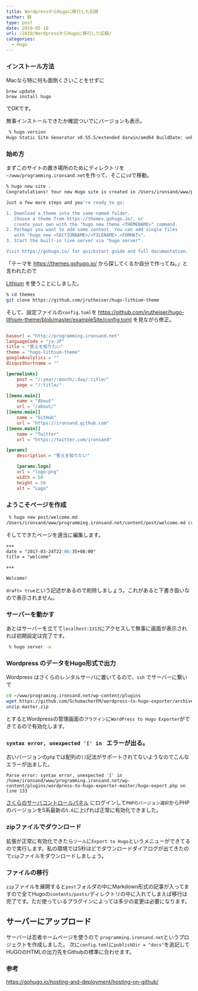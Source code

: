 ```yaml
---
title: WordpressからHugoに移行した記録
author: 鉄
type: post
date: 2019-05-18
url: /2019/WordpressからHugoに移行した記録/
categories:
  - Hugo
---
```


### インストール方法

Macなら特に何も面倒くさいことをせずに

```
brew update
brew install hugo
```

でOKです。

無事インストールできたか確認ついでにバージョンも表示。

```.sh
 % hugo version
Hugo Static Site Generator v0.55.5/extended darwin/amd64 BuildDate: unknown
```

### 始め方

まずこのサイトの置き場所のためにディレクトリを`~/www/programming.ironsand.net`を作って、そこに`cd`で移動。

```.sh
% hugo new site .
Congratulations! Your new Hugo site is created in /Users/ironsand/www/programming.ironsand.net.

Just a few more steps and you're ready to go:

1. Download a theme into the same-named folder.
   Choose a theme from https://themes.gohugo.io/, or
   create your own with the "hugo new theme <THEMENAME>" command.
2. Perhaps you want to add some content. You can add single files
   with "hugo new <SECTIONNAME>/<FILENAME>.<FORMAT>".
3. Start the built-in live server via "hugo server".

Visit https://gohugo.io/ for quickstart guide and full documentation.
```

「テーマを https://themes.gohugo.io/ から探してくるか自分で作ってね。」と言われたので

[Lithium](http://themes.gohugo.io/hugo-lithium-theme/) を使うことにしました。

```.sh
% cd themes
git clone https://github.com/jrutheiser/hugo-lithium-theme
```

そして、設定ファイルの`config.toml`を https://github.com/jrutheiser/hugo-lithium-theme/blob/master/exampleSite/config.toml を見ながら修正。

```./config.toml

baseurl = "http://programming.ironsand.net"
languageCode = "ja-JP"
title = "答えを知りたい"
theme = "hugo-lithium-theme"
googleAnalytics = ""
disqusShortname = ""

[permalinks]
    post = "/:year/:month/:day/:title/"
    page = "/:title/"

[[menu.main]]
    name = "About"
    url = "/about/"
[[menu.main]]
    name = "GitHub"
    url = "https://ironsand.github.com"
[[menu.main]]
    name = "Twitter"
    url = "https://twitter.com/ironsand"

[params]
    description = "答えを知りたい"

    [params.logo]
    url = "logo.png"
    width = 50
    height = 50
    alt = "Logo"
```

### ようこそページを作成

```.sh
 % hugo new post/welcome.md
/Users/ironsand/www/programming.ironsand.net/content/post/welcome.md created
```

そしてできたページを適当に編集します。

```content/posts/welcome.md
+++
date = "2017-03-24T22:06:35+08:00"
title = "welcome"

+++

Welcome!
```

`draft= true`という記述があるので削除しましょう。これがあると下書き扱いなので表示されません。

### サーバーを動かす

あとはサーバーを立てて`localhost:1313`にアクセスして無事に画面が表示されれば初期設定は完了です。

```.sh
 % hugo server -w
```

### Wordpress のデータをHugo形式で出力

Wordpress はさくらのレンタルサーバに置いてるので、`ssh` でサーバーに繋いで

```.sh
cd ~/www/programing.ironsand.net/wp-content/plugins
wget https://github.com/SchumacherFM/wordpress-to-hugo-exporter/archive/master.zip
unzip master.zip
```

とするとWordpressの管理画面の`プラグイン`に`WordPress to Hugo Exporter`ができてるので有効化します。

###  `syntax error, unexpected '[' in ` エラーが出る。

古いバージョンの`php`では配列の`[]`記法がサポートされてないようなのでこんなエラーが出ました。

```.php
Parse error: syntax error, unexpected '[' in /home/ironsand/www/programming.ironsand.net/wp-content/plugins/wordpress-to-hugo-exporter-master/hugo-export.php on line 133
```

[さくらのサーバコントロールパネル](https://secure.sakura.ad.jp/rscontrol/) にログインして`PHPのバージョン選択`からPHPのバージョンを5系最新の`5.6`に上げれば正常に有効化できました。

### zipファイルでダウンロード

拡張が正常に有効化できたら`ツール`に`Export to Hugo`というメニューができてるので実行します。私の環境では5秒ほどでダウンロードダイアログが出てきたので`zip`ファイルをダウンロードしましょう。

### ファイルの移行

`zip`ファイルを展開すると`post`フォルダの中にMarkdown形式の記事が入ってますので全てHugoの`contents/posts/`ディレクトリの中に入れてしまえば移行は完了です。ただ使っているプラグインによっては多少の変更は必要になります。

## サーバーにアップロード

サーバーは忍者ホームページを使うので `programming.ironsand.net`というプロジェクトを作成しました。
次に`config.toml`に`publishDir = "docs"`を追記してHUGOのHTMLの出力先をGithubの標準に合わせます。




### 参考
https://gohugo.io/hosting-and-deployment/hosting-on-github/